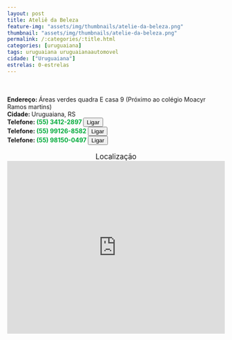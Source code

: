 ```yaml
---
layout: post
title: Ateliê da Beleza
feature-img: "assets/img/thumbnails/atelie-da-beleza.png"
thumbnail: "assets/img/thumbnails/atelie-da-beleza.png"
permalink: /:categories/:title.html
categories: [uruguaiana]
tags: uruguaiana uruguaianaautomovel
cidade: ["Uruguaiana"]
estrelas: 0-estrelas
---
```

<!-- more --><br/>
<br/>
<b>Endereço: </b>Áreas verdes quadra E casa 9 (Próximo ao colégio Moacyr Ramos martins)<br />
<b>Cidade: </b>Uruguaiana, RS<br />
<b>Telefone: <span style="color: #00ab3a;">(55) 3412-2897</span> <a href="tel:5534122897"><button class="ligar">Ligar</button></a></b><br />
<b>Telefone: <span style="color: #00ab3a;">(55) 99126-8582</span> <a href="tel:55991268582"><button class="ligar">Ligar</button></a></b><br />
<b>Telefone: <span style="color: #00ab3a;">(55) 98150-0497</span> <a href="tel:55981500497"><button class="ligar">Ligar</button></a></b><br />
<br />
<div style="font-size: larger; text-align: center;">
Localização</div>
<iframe src="https://www.google.com/maps/embed?pb=!1m18!1m12!1m3!1d13850.261965413722!2d-57.06921632415436!3d-29.79020318946286!2m3!1f0!2f0!3f0!3m2!1i1024!2i768!4f13.1!3m3!1m2!1s0x94535af618a89175%3A0x5ffe98fb7a02cd03!2sUni%C3%A3o+das+Vilas%2C+Uruguaiana+-+RS!5e0!3m2!1spt-BR!2sbr!4v1523992747081" width="100%" height="400" frameborder="0" style="border:0" allowfullscreen></iframe>
